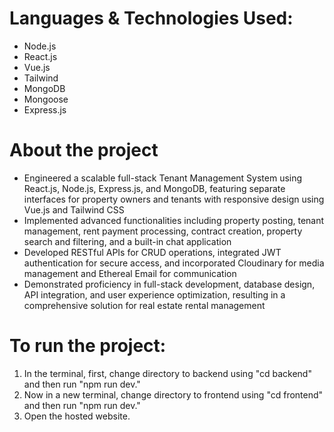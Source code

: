 

# Languages & Technologies Used:

- Node.js
- React.js
- Vue.js
- Tailwind
- MongoDB
- Mongoose
- Express.js

# About the project

- Engineered a scalable full-stack Tenant Management System using React.js, Node.js, Express.js, and MongoDB, featuring separate interfaces for property owners and tenants with responsive design using Vue.js and Tailwind CSS
- Implemented advanced functionalities including property posting, tenant management, rent payment processing, contract creation, property search and filtering, and a built-in chat application
- Developed RESTful APIs for CRUD operations, integrated JWT authentication for secure access, and incorporated Cloudinary for media management and Ethereal Email for communication
- Demonstrated proficiency in full-stack development, database design, API integration, and user experience optimization, resulting in a comprehensive solution for real estate rental management


# To run the project:

1. In the terminal, first, change directory to backend using "cd backend" and then run "npm run dev."
2. Now in a new terminal, change directory to frontend using "cd frontend" and then run "npm run dev."
3. Open the hosted website.

